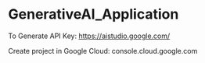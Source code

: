 # GenerativeAI_Application

To Generate API Key:
  https://aistudio.google.com/


Create project in Google Cloud:
  console.cloud.google.com
